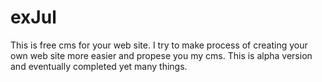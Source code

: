 # exJul
This is free cms for your web site. I try to make process of creating your own web site more easier and propese you my cms. This is alpha version and eventually completed yet many things.
